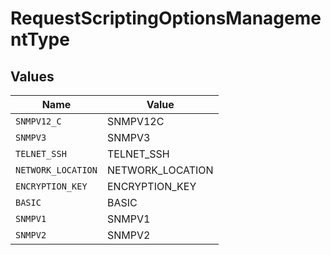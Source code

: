 # RequestScriptingOptionsManagementType


## Values

| Name               | Value              |
| ------------------ | ------------------ |
| `SNMPV12_C`        | SNMPV12C           |
| `SNMPV3`           | SNMPV3             |
| `TELNET_SSH`       | TELNET_SSH         |
| `NETWORK_LOCATION` | NETWORK_LOCATION   |
| `ENCRYPTION_KEY`   | ENCRYPTION_KEY     |
| `BASIC`            | BASIC              |
| `SNMPV1`           | SNMPV1             |
| `SNMPV2`           | SNMPV2             |